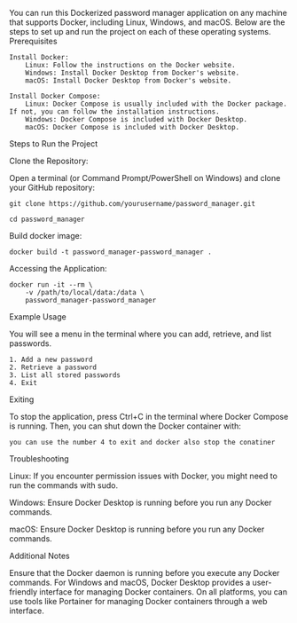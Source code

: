You can run this Dockerized password manager application on any machine that supports Docker, including Linux, Windows, and macOS. Below are the steps to set up and run the project on each of these operating systems.
Prerequisites

    Install Docker:
        Linux: Follow the instructions on the Docker website.
        Windows: Install Docker Desktop from Docker's website.
        macOS: Install Docker Desktop from Docker's website.

    Install Docker Compose:
        Linux: Docker Compose is usually included with the Docker package. If not, you can follow the installation instructions.
        Windows: Docker Compose is included with Docker Desktop.
        macOS: Docker Compose is included with Docker Desktop.

Steps to Run the Project

Clone the Repository:

Open a terminal (or Command Prompt/PowerShell on Windows) and clone your GitHub repository:


    git clone https://github.com/yourusername/password_manager.git
    
    cd password_manager

Build docker image:

    docker build -t password_manager-password_manager .


Accessing the Application:

    docker run -it --rm \
        -v /path/to/local/data:/data \
        password_manager-password_manager

Example Usage

You will see a menu in the terminal where you can add, retrieve, and list passwords.

    1. Add a new password
    2. Retrieve a password
    3. List all stored passwords
    4. Exit

Exiting

To stop the application, press Ctrl+C in the terminal where Docker Compose is running. Then, you can shut down the Docker container with:

    you can use the number 4 to exit and docker also stop the conatiner

Troubleshooting

 Linux: If you encounter permission issues with Docker, you might need to run the commands with sudo.

 Windows: Ensure Docker Desktop is running before you run any Docker commands.
 
 macOS: Ensure Docker Desktop is running before you run any Docker commands.

Additional Notes

Ensure that the Docker daemon is running before you execute any Docker commands.
For Windows and macOS, Docker Desktop provides a user-friendly interface for managing Docker containers.
On all platforms, you can use tools like Portainer for managing Docker containers through a web interface.
